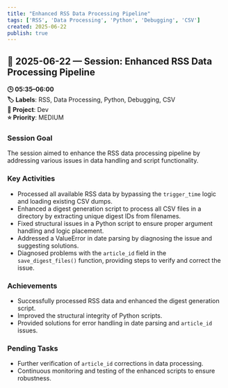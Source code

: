 ```yaml
---
title: "Enhanced RSS Data Processing Pipeline"
tags: ['RSS', 'Data Processing', 'Python', 'Debugging', 'CSV']
created: 2025-06-22
publish: true
---
```


## 📅 2025-06-22 — Session: Enhanced RSS Data Processing Pipeline

**🕒 05:35–06:00**  
**🏷️ Labels**: RSS, Data Processing, Python, Debugging, CSV  
**📂 Project**: Dev  
**⭐ Priority**: MEDIUM  


### Session Goal
The session aimed to enhance the RSS data processing pipeline by addressing various issues in data handling and script functionality.

### Key Activities
- Processed all available RSS data by bypassing the `trigger_time` logic and loading existing CSV dumps.
- Enhanced a digest generation script to process all CSV files in a directory by extracting unique digest IDs from filenames.
- Fixed structural issues in a Python script to ensure proper argument handling and logic placement.
- Addressed a ValueError in date parsing by diagnosing the issue and suggesting solutions.
- Diagnosed problems with the `article_id` field in the `save_digest_files()` function, providing steps to verify and correct the issue.

### Achievements
- Successfully processed RSS data and enhanced the digest generation script.
- Improved the structural integrity of Python scripts.
- Provided solutions for error handling in date parsing and `article_id` issues.

### Pending Tasks
- Further verification of `article_id` corrections in data processing.
- Continuous monitoring and testing of the enhanced scripts to ensure robustness.
